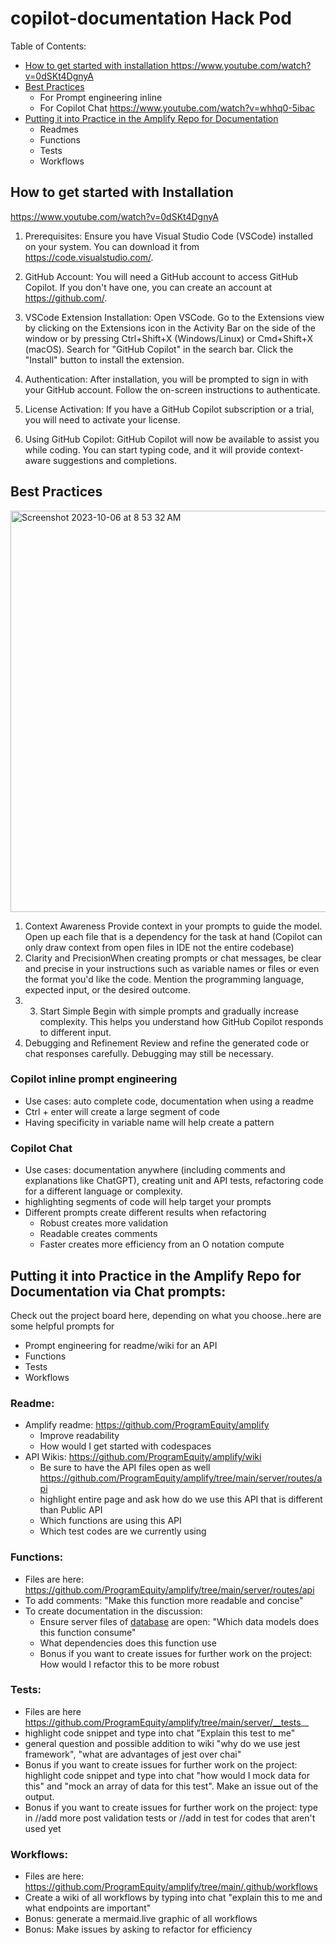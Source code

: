 # copilot-documentation Hack Pod 
Table of Contents: 
- [How to get started with installation ](https://github.com/ProgramEquity/copilot-documentation/tree/main#how-to-get-started-with-installation)https://www.youtube.com/watch?v=0dSKt4DgnyA
- [Best Practices](https://github.com/ProgramEquity/copilot-documentation/blob/main/README.md#best-practices)
  - For Prompt engineering inline
  - For Copilot Chat https://www.youtube.com/watch?v=whhq0-5ibac
- [Putting it into Practice in the Amplify Repo for Documentation](https://github.com/ProgramEquity/copilot-documentation/blob/main/README.md#putting-it-into-practice-in-the-amplify-repo-for-documentation-via-chat-prompts)
  - Readmes
  - Functions
  - Tests
  - Workflows
 

## How to get started with Installation 
https://www.youtube.com/watch?v=0dSKt4DgnyA

1. Prerequisites:
Ensure you have Visual Studio Code (VSCode) installed on your system. You can download it from https://code.visualstudio.com/.

2. GitHub Account:
You will need a GitHub account to access GitHub Copilot. If you don't have one, you can create an account at https://github.com/.

3. VSCode Extension Installation:
Open VSCode.
Go to the Extensions view by clicking on the Extensions icon in the Activity Bar on the side of the window or by pressing Ctrl+Shift+X (Windows/Linux) or Cmd+Shift+X (macOS).
Search for "GitHub Copilot" in the search bar.
Click the "Install" button to install the extension.
4. Authentication:
After installation, you will be prompted to sign in with your GitHub account. Follow the on-screen instructions to authenticate.

5. License Activation:
If you have a GitHub Copilot subscription or a trial, you will need to activate your license.
6. Using GitHub Copilot:
GitHub Copilot will now be available to assist you while coding. You can start typing code, and it will provide context-aware suggestions and completions.

## Best Practices 
<img width="642" alt="Screenshot 2023-10-06 at 8 53 32 AM" src="https://github.com/ProgramEquity/copilot-documentation/assets/9143339/690ade6b-9b2f-4b5d-a404-835b475015b5">

1. Context Awareness
Provide context in your prompts to guide the model. Open up each file that is a dependency for the task at hand (Copilot can only draw context from open files in IDE not the entire codebase) 
2. Clarity and PrecisionWhen creating prompts or chat messages, be clear and precise in your instructions such as variable names or files or even the format you'd like the code. Mention the programming language, expected input, or the desired outcome.
3. 3. Start Simple
Begin with simple prompts and gradually increase complexity. This helps you understand how GitHub Copilot responds to different input.
4. Debugging and Refinement
Review and refine the generated code or chat responses carefully. Debugging may still be necessary.

### Copilot inline prompt engineering
- Use cases: auto complete code, documentation when using a readme 
- Ctrl + enter will create a large segment of code
- Having specificity in variable name will help create a pattern 

### Copilot Chat
- Use cases: documentation anywhere (including comments and explanations like ChatGPT), creating unit and API tests, refactoring code for a different language or complexity. 
- highlighting segments of code will help target your prompts
- Different prompts create different results when refactoring
  - Robust creates more validation
  - Readable creates comments
  - Faster creates more efficiency from an O notation compute

## Putting it into Practice in the Amplify Repo for Documentation via Chat prompts: 
Check out the project board here, depending on what you choose..here are some helpful prompts for
- Prompt engineering for readme/wiki for an API
- Functions
- Tests
- Workflows

### Readme: 
- Amplify readme: https://github.com/ProgramEquity/amplify
  - Improve readability
  - How would I get started with codespaces 
- API Wikis: https://github.com/ProgramEquity/amplify/wiki
  - Be sure to have the API files open as well https://github.com/ProgramEquity/amplify/tree/main/server/routes/api
  - highlight entire page and ask how do we use this API that is different than Public API
  - Which functions are using this API
  - Which test codes are we currently using 

### Functions: 
- Files are here: https://github.com/ProgramEquity/amplify/tree/main/server/routes/api
- To add comments: "Make this function more readable and concise"
- To create documentation in the discussion:
  - Ensure server files of [database](https://github.com/ProgramEquity/amplify/tree/main/server/db) are open: "Which data models does this function consume"
  - What dependencies does this function use
  - Bonus if you want to create issues for further work on the project: How would I refactor this to be more robust

### Tests: 
 - Files are here https://github.com/ProgramEquity/amplify/tree/main/server/__tests__
 - highlight code snippet and type into chat "Explain this test to me"
 - general question and possible addition to wiki "why do we use jest framework", "what are advantages of jest over chai"
 - Bonus if you want to create issues for further work on the project: highlight code snippet and type into chat "how would I mock data for this" and "mock an array of data for this test". Make an issue out of the output. 
 - Bonus if you want to create issues for further work on the project: type in //add more post validation tests or //add in test for codes that aren't used yet

### Workflows:
- Files are here: https://github.com/ProgramEquity/amplify/tree/main/.github/workflows
- Create a wiki of all workflows by typing into chat "explain this to me and what endpoints are important" 
- Bonus: generate a mermaid.live graphic of all workflows
- Bonus: Make issues by asking to refactor for efficiency 

